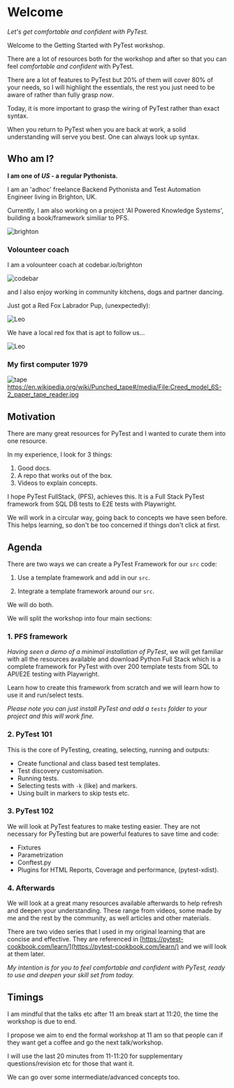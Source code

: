 # Welcome

*Let's get comfortable and confident with PyTest.*

Welcome to the Getting Started with PyTest workshop.

There are a lot of resources both for the workshop and after so that you can feel *comfortable and confident* with PyTest.

There are a lot of features to PyTest but 20% of them will cover 80% of your needs, so I will highlight the essentials, the rest you just need to be aware of rather than fully grasp *now*.

Today, it is more important to grasp the wiring of PyTest rather than exact syntax. 

When you return to PyTest when you are back at work, a solid understanding will serve you best. One can always look up syntax.

## Who am I?

**I am one of *US* - a regular Pythonista.**

I am an 'adhoc' freelance Backend Pythonista and Test Automation Engineer living in Brighton, UK.

Currently, I am also working on a project 'AI Powered Knowledge Systems', building a book/framework similiar to PFS.

<!-- (I have a Django-PyTest Book similar to PFS - incomplete but lots of useful information: [https://django-fullstack-testing.netlify.app/pytest_django/](https://django-fullstack-testing.netlify.app/pytest_django/)) -->


![brighton](../images/workshop/brighton.jpg)

### Volounteer coach

I am a volounteer coach at codebar.io/brighton 

![codebar](../images/workshop/codebar.png)

and I also enjoy working in community kitchens, dogs and partner dancing.

Just got a Red Fox Labrador Pup, (unexpectedly):

![Leo](../images/workshop/leo-carrot.png)

We have a local red fox that is apt to follow us...

![Leo](../images/workshop/leo-fox.png)




### My first computer 1979

![tape](../images/workshop/paper-tape.jpg)
https://en.wikipedia.org/wiki/Punched_tape#/media/File:Creed_model_6S-2_paper_tape_reader.jpg

## Motivation

There are many great resources for PyTest and I wanted to curate them into one resource.

In my experience, I look for 3 things:

1. Good docs.
2. A repo that works out of the box.
3. Videos to explain concepts.

I hope PyTest FullStack, (PFS), achieves this. It is a Full Stack PyTest framework from SQL DB tests to E2E tests with Playwright.

We will work in a circular way, going back to concepts we have seen before. This helps learning, so don't be too concerned if things don't click at first.

## Agenda

There are two ways we can create a PyTest Framework for our `src` code:

1. Use a template framework and add in our `src`.

2. Integrate a template framework around our `src`.

We will do both.

We will split the workshop into four main sections:

### 1. PFS framework

*Having seen a demo of a minimal installation of PyTest*, we will get familiar with all the resources available and download Python Full Stack which is a complete framework for PyTest with over 200 template tests from SQL to API/E2E testing with Playwright. 

Learn how to create this framework from scratch and we will learn how to use it and run/select tests.

*Please note you can just install PyTest and add a `tests` folder to your project and this will work fine.*

### 2. PyTest 101

This is the core of PyTesting, creating, selecting, running and outputs:

- Create functional and class based test templates.
- Test discovery customisation.
- Running tests.
- Selecting tests with `-k` (like) and markers.
- Using built in markers to skip tests etc.


### 3. PyTest 102

We will look at PyTest features to make testing easier. They are not necessary for PyTesting but are powerful features to save time and code:

- Fixtures
- Parametrization
- Conftest.py
- Plugins for HTML Reports, Coverage and performance, (pytest-xdist).

### 4. Afterwards

We will look at a great many resources available afterwards to help refresh and deepen your understanding. These range from videos, some made by me and the rest by the community, as well articles and other materials.

There are two video series that I used in my original learning that are concise and effective. They are referenced in [https://pytest-cookbook.com/learn/](https://pytest-cookbook.com/learn/) and we will look at them later.

*My intention is for you to feel comfortable and confident with PyTest, ready to use and deepen your skill set from today.*

## Timings

I am mindful that the talks etc after 11 am break start at 11:20, the time the workshop is due to end.

I propose we aim to end the formal workshop at 11 am so that people can if they want get a coffee and go the next talk/workshop.

I will use the last 20 minutes from 11-11:20 for supplementary questions/revision etc for those that want it.

We can go over some intermediate/advanced concepts too.

<br>


